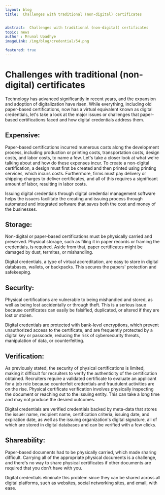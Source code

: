 ```yaml
---
layout: blog
title:  Challenges with traditional (non-digital) certificates


abstract:  Challenges with traditional (non-digital) certificates
topic: news
author : Mrunal Upadhye
imageLink: /img/blog/credential/54.png

featured: true
---
```


# Challenges with traditional (non-digital) certificates


Technology has advanced significantly in recent years, and the expansion and adoption of digitalization have risen. While everything, including old paper-based certifications, now has a virtual equivalent known as digital credentials, let's take a look at the major issues or challenges that paper-based certifications faced and how digital credentials address them.

## Expensive:

Paper-based certifications incurred numerous costs along the development process, including production or printing costs, transportation costs, design costs, and labor costs, to name a few. Let's take a closer look at what we're talking about and how do these expenses incur.  To create a non-digital certification, a design must first be created and then printed using printing services, which incurs costs. Furthermore, firms must pay delivery or shipping charges to deliver certificates, and all of this requires a significant amount of labor, resulting in labor costs.

Issuing digital credentials through digital credential management software helps the issuers facilitate the creating and issuing process through automated and integrated software that saves both the cost and money of the businesses.

## Storage:

Non-digital or paper-based certifications must be physically carried and preserved. Physical storage, such as filing it in paper records or framing the credentials, is required. Aside from that, paper certificates might be damaged by dust, termites, or mishandling.

Digital credentials, a type of virtual accreditation, are easy to store in digital databases, wallets, or backpacks. This secures the papers' protection and safekeeping.

## Security:

Physical certifications are vulnerable to being mishandled and stored, as well as being lost accidentally or through theft. This is a serious issue because certificates can easily be falsified, duplicated, or altered if they are lost or stolen.

Digital credentials are protected with bank-level encryptions, which prevent unauthorized access to the certificate, and are frequently protected by a digital key or passcode, reducing the risk of cybersecurity threats, manipulation of data, or counterfeiting.


## Verification:

As previously stated, the security of physical certifications is limited, making it difficult for recruiters to verify the authenticity of the certification obtained. Recruiters require a validated certificate to evaluate an applicant for a job role because counterfeit credentials and fraudulent activities are on the rise. Physical certificate verification involves physically inspecting the document or reaching out to the issuing entity. This can take a long time and may not produce the desired outcomes.

Digital credentials are verified credentials backed by meta-data that stores the issuer name, recipient name, certification criteria, issuing date, and expiration date, as well as the issuing organization's digital signature, all of which are stored in digital databases and can be verified with a few clicks.

## Shareability:

Paper-based documents had to be physically carried, which made sharing difficult. Carrying all of the appropriate physical documents is a challenge, and there's no way to share physical certificates if other documents are required that you don't have with you.

Digital credentials eliminate this problem since they can be shared across all digital platforms, such as websites, social networking sites, and email, with ease.

